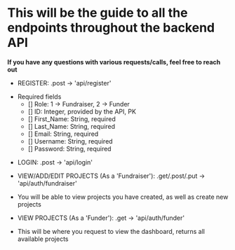 # This will be the guide to all the endpoints throughout the backend API

**If you have any questions with various requests/calls, feel free to reach out** 

- REGISTER:
.post -> 'api/register'
* Required fields
    - [] Role: 1 -> Fundraiser, 2 -> Funder
    - [] ID: Integer, provided by the API, PK
    - [] First_Name: String, required
    - [] Last_Name: String, required
    - [] Email: String, required
    - [] Username: String, required
    - [] Password: String, required

- LOGIN:
.post -> 'api/login'

- VIEW/ADD/EDIT PROJECTS (As a 'Fundraiser'):
.get/.post/.put -> 'api/auth/fundraiser'
* You will be able to view projects you have created, as well as create new projects

- VIEW PROJECTS (As a 'Funder'):
.get -> 'api/auth/funder'
* This will be where you request to view the dashboard, returns all available projects
